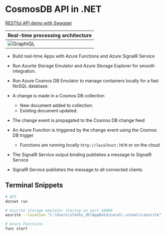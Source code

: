# CosmosDB API in .NET

[RESTful API demo with Swagger](https://docs.microsoft.com/en-us/azure/azure-signalr/signalr-concept-azure-functions)

| Real-time processing architecture |
| --------------------------------- |
| ![GraphiQL](https://user-images.githubusercontent.com/30820950/73920150-91a47500-4910-11ea-9a82-b82cc39e1b97.png) |

- Build real-time Apps with Azure Functions and Azure SignalR Service
- Run Azurite Storage Emulator and Azure Storage Explorer for smooth integration.
- Run Azure Cosmos DB Emulator to manage containers locally for a fast NoSQL database.

- A change is made in a Cosmos DB collection
  - New document added to collection.
  - Existing document updated.
- The change event is propagated to the Cosmos DB change feed
- An Azure Function is triggered by the change event using the Cosmos DB trigger
  - Functions are running locally `http://localhost:7070` or on the cloud
- The SignalR Service output binding publishes a message to SignalR Service
- SignalR Service publishes the message to all connected clients

## Terminal Snippets

```bash
# API
dotnet run

# Azurite storage emulator startup on port 10000
azurite --location "C:\Users\sfathi_dt\AppData\Local\.vstools\azurite" --debug "C:\Users\sfathi_dt\AppData\Local\.vstools\azurite\debug.log" --skipApiVersionCheck

# Azure Functions
func start
```
